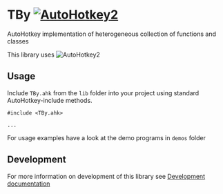 # TBy [![AutoHotkey2](https://img.shields.io/badge/Language-AutoHotkey2-red.svg)](https://autohotkey.com/)


AutoHotkey implementation of heterogeneous collection of functions and classes

This library uses ![AutoHotkey2](https://img.shields.io/badge/version-AutoHotkey_2.0.a122-orange)


## Usage 

Include `TBy.ahk` from the `lib` folder into your project using standard AutoHotkey-include methods.

```autohotkey
#include <TBy.ahk>

...
```

For usage examples have a look at the demo programs in `demos` folder

## Development

For more information on development of this library see [Development documentation](develop.md)